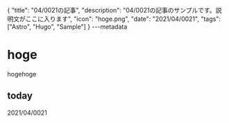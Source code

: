 {
  "title": "04/0021の記事",
  "description": "04/0021の記事のサンプルです。説明文がここに入ります",
  "icon": "hoge.png",
  "date": "2021/04/0021",
  "tags": ["Astro", "Hugo", "Sample"]
}
---metadata

# hoge
hogehoge

## today
2021/04/0021